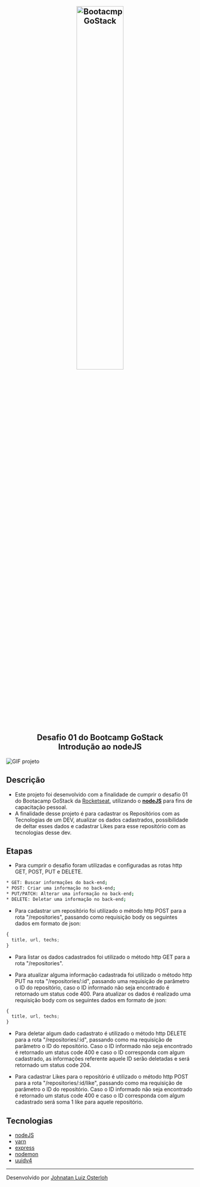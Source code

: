 <h2 align="center"><a href="https://rocketseat.com.br/" target="_blank" style="text-decoration: none">
    <img alt="Bootacmp GoStack" src="https://camo.githubusercontent.com/0a35fb0a0add717a1556200218530580cca84bfd7a0e8c3f5c28fc72e02cd3fb/68747470733a2f2f73746f726167652e676f6f676c65617069732e636f6d2f676f6c64656e2d77696e642f626f6f7463616d702d676f737461636b2f6865616465722d6465736166696f732d6e65772e706e67" width="50%"/>
    <br>
    Desafio 01 do Bootcamp GoStack
    <br>
    Introdução ao nodeJS
</a></h2>

<div>
  <img alt="GIF projeto" src="assets/desafio01.gif">
</div>

## Descrição

- Este projeto foi desenvolvido com a finalidade de cumprir o desafio 01 do Bootacamp GoStack da [Rocketseat](https://rocketseat.com.br/), utilizando o <strong>[nodeJS](https://nodejs.org/)</strong> para fins de capacitação pessoal.
- A finalidade desse projeto é para cadastrar os Repositórios com as Tecnologias de um DEV, atualizar os dados cadastrados, possibilidade de deltar esses dados e cadastrar Likes para esse repositório com as tecnologias desse dev.

## Etapas

- Para cumprir o desafio foram utilizadas e configuradas as rotas http GET, POST, PUT e DELETE.

```bash
* GET: Buscar informações do back-end;
* POST: Criar uma informação no back-end;
* PUT/PATCH: Alterar uma informação no back-end;
* DELETE: Deletar uma informação no back-end;
```

- Para cadastrar um repositório foi utilizado o método http POST para a rota "/repositories", passando como requisição body os seguintes dados em formato de json:

```js
{
  title, url, techs;
}
```

- Para listar os dados cadastrados foi utilizado o método http GET para a rota "/repositories".

- Para atualizar alguma informação cadastrada foi utilizado o método http PUT na rota "/repositories/:id", passando uma requisição de parâmetro o ID do repositório, caso o ID informado não seja encontrado é retornado um status code 400. Para atualizar os dados é realizado uma requisição body com os seguintes dados em formato de json:

```js
{
  title, url, techs;
}
```

- Para deletar algum dado cadastrato é utilizado o método http DELETE para a rota "/repositories/:id", passando como ma requisição de parâmetro o ID do repositório. Caso o ID informado não seja encontrado é retornado um status code 400 e caso o ID corresponda com algum cadastrado, as informações referente aquele ID serão deletadas e será retornado um status code 204.

- Para cadastrar Likes para o repositório é utilizado o método http POST para a rota "/repositories/:id/like", passando como ma requisição de parâmetro o ID do repositório. Caso o ID informado não seja encontrado é retornado um status code 400 e caso o ID corresponda com algum cadastrado será soma 1 like para aquele repositório.

## Tecnologias

- [nodeJS](https://nodejs.org/)
- [yarn](https://yarnpkg.com/)
- [express](https://github.com/expressjs/express)
- [nodemon](https://github.com/remy/nodemon)
- [uuidv4](https://github.com/thenativeweb/uuidv4)

---

Desenvolvido por [Johnatan Luiz Osterloh](https://www.linkedin.com/in/johnatanosterloh/)
